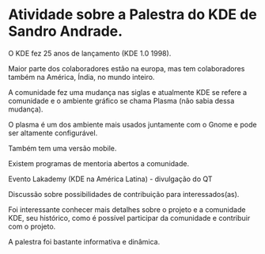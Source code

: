 # Atividade sobre a Palestra do KDE de Sandro Andrade.

O KDE fez 25 anos de lançamento (KDE 1.0 1998).

Maior parte dos colaboradores estão na europa, mas tem colaboradores também na América, Índia, no mundo inteiro.

A comunidade fez uma mudança nas siglas e atualmente KDE se refere a comunidade e o ambiente gráfico se chama Plasma (não sabia dessa mudança).

O plasma é um dos ambiente mais usados juntamente com o Gnome e pode ser altamente configurável.

Também tem uma versão mobile.

Existem programas de mentoria abertos a comunidade.

Evento Lakademy (KDE na América Latina) - divulgação do QT

Discussão sobre possibilidades de contribuição para interessados(as).

Foi interessante conhecer mais detalhes sobre o projeto e a comunidade KDE, seu histórico, como é possível participar da comunidade e contribuir com o projeto.

A palestra foi bastante informativa e dinâmica.
